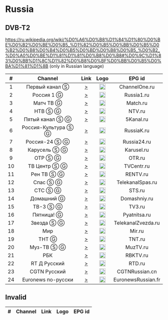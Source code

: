 <h1>Russia</h1>

<h2>DVB-T2</h2>

https://ru.wikipedia.org/wiki/%D0%A6%D0%B8%D1%84%D1%80%D0%BE%D0%B2%D0%BE%D0%B5_%D1%82%D0%B5%D0%BB%D0%B5%D0%B2%D0%B8%D0%B4%D0%B5%D0%BD%D0%B8%D0%B5_%D0%B2_%D0%A0%D0%BE%D1%81%D1%81%D0%B8%D0%B8#%D0%9C%D1%83%D0%BB%D1%8C%D1%82%D0%B8%D0%BF%D0%BB%D0%B5%D0%BA%D1%81%D1%8B (only in Russian language)

|  # |      Channel       | Link  | Logo | EPG id |
|:--:|:------------------:|:-----:|:----:|:------:|
|  1 |   Первый канал Ⓢ   | [>](https://edge1.1internet.tv/dash-live2/streams/1tv-dvr/1tvdash.mpd) | <img height="20" src="https://i.imgur.com/1IqCGe9.png"/> | ChannelOne.ru |
|  2 |     Россия 1 Ⓖ     | [>](https://okkotv-live.cdnvideo.ru/channel/Russia1HD/1080p.m3u8) | <img height="20" src="https://i.imgur.com/WI6hKez.png"/> | Russia1.ru |
|  3 |     Матч ТВ Ⓖ      | [>](https://okkotv-live.cdnvideo.ru/channel/Match_OTT_HD.m3u8) | <img height="20" src="https://i.imgur.com/kFdooR4.png"/> | Match.ru |
|  4 |       НТВ Ⓢ Ⓖ        | [>](https://rt-nw-spb-htlive.cdn.ngenix.net/hls/CH_R03_NTV/variant.m3u8) | <img height="20" src="https://i.imgur.com/DtQX5P2.png"/> | NTV.ru |
|  5 |   Пятый канал Ⓢ Ⓖ    | [>](https://okkotv-live.cdnvideo.ru/channel/5_OTT/480p.m3u8) | <img height="20" src="https://i.imgur.com/u8Q69D9.png"/> | 5Kanal.ru |
|  6 | Россия-Культура Ⓢ Ⓖ  | [>](https://okkotv-live.cdnvideo.ru/channel/Russia_K_SD/480p.m3u8) | <img height="20" src="https://i.imgur.com/S12gaLc.png"/> | RussiaK.ru |
|  7 |    Россия-24 Ⓢ Ⓖ     | [>](https://okkotv-live.cdnvideo.ru/channel/Russia24/480p.m3u8) | <img height="20" src="https://i.imgur.com/tpqsFzm.png"/> | Russia24.ru |
|  8 |     Карусель Ⓢ Ⓖ     | [>](https://zabava-htlive.cdn.ngenix.net/hls/CH_KARUSEL/variant.m3u8) | <img height="20" src="https://i.imgur.com/4fFMlVq.png"/> | Karusel.ru |
|  9 |       ОТР Ⓢ Ⓖ        | [>](https://rt-nw-spb-htlive.cdn.ngenix.net/hls/CH_R01_OTR/variant.m3u8) | <img height="20" src="https://i.imgur.com/QyZvT3e.png"/> | OTR.ru |
| 10 |     ТВ Центр Ⓢ Ⓖ     | [>](https://zabava-htlive.cdn.ngenix.net/hls/CH_TVC/variant.m3u8) | <img height="20" src="https://i.imgur.com/ZP0D6Rd.png"/> | TVCentr.ru |
| 11 |      Рен ТВ Ⓢ Ⓖ      | [>](https://okkotv-live.cdnvideo.ru/channel/Rentv_HD_OTT/480p.m3u8) | <img height="20" src="https://i.imgur.com/18TAzYV.png"/> | RENTV.ru |
| 12 |       Спас Ⓢ Ⓖ      | [>](https://okkotv-live.cdnvideo.ru/channel/Spas/480p.m3u8) | <img height="20" src="https://i.imgur.com/A6Cqsom.jpeg"/> | TelekanalSpas.ru |
| 13 |       СТС Ⓢ Ⓖ       | [>](https://okkotv-live.cdnvideo.ru/channel/CTC_HD_OTT/480p.m3u8) | <img height="20" src="https://i.imgur.com/y9bpqUD.png"/> | STS.ru |
| 14 |     Домашний Ⓖ    | [>](https://okkotv-live.cdnvideo.ru/channel/Dom_HD_OTT/1080p.m3u8) | <img height="20" src="https://i.imgur.com/e8wlMIt.png"/> | Domashniy.ru |
| 15 |       ТВ-3 Ⓢ Ⓖ      | [>](https://zabava-htlive.cdn.ngenix.net/hls/CH_TV3/variant.m3u8) | <img height="20" src="https://i.imgur.com/kjaxZms.png"/> | TV3.ru |
| 16 |     Пятница! Ⓖ    | [>](https://okkotv-live.cdnvideo.ru/channel/Pyatnizza_OTT_HD/1080p.m3u8) | <img height="20" src="https://i.imgur.com/rS11zVB.png"/> | Pyatnitsa.ru |
| 17 |      Звезда Ⓢ Ⓖ     | [>](https://okkotv-live.cdnvideo.ru/channel/Zvezda_SD/480p.m3u8) | <img height="20" src="https://i.imgur.com/c0L0ncA.png"/> | TelekanalZvezda.ru |
| 18 |        Мир         | [>](http://hls.mirtv.cdnvideo.ru/mirtv-parampublish/mirtv_2500/playlist.m3u8) | <img height="20" src="https://i.imgur.com/L2slsbG.png"/> | Mir.ru |
| 19 |       ТНТ Ⓖ       | [>](https://okkotv-live.cdnvideo.ru/channel/TNT_OTT_HD/1080p.m3u8) | <img height="20" src="https://i.imgur.com/1WqIPOB.png"/> | TNT.ru |
| 20 |      Муз-ТВ Ⓢ Ⓖ     | [>](https://okkotv-live.cdnvideo.ru/channel/MuzTV/480p.m3u8) | <img height="20" src="https://i.imgur.com/Ml3qqOF.png"/> | MuzTV.ru |
| 21 |        РБК         | [>](http://92.50.128.180/utv/1358/index.m3u8) | <img height="20" src="https://i.imgur.com/P2Qii5B.png"/> | RBKTV.ru |
| 22 |     RT Д Русский   | [>](https://strm.yandex.ru/kal/rtd_hd/rtd_hd0.m3u8) | <img height="20" src="https://i.imgur.com/v5fpEBo.png"/> | RTD.ru |
| 23 |    CGTN Pусский    | [>](https://news.cgtn.com/resource/live/russian/cgtn-r.m3u8) | <img height="20" src="https://i.imgur.com/fMsJYzl.png"/> | CGTNRussian.cn |
| 24 | Euronews по-русски | [>](https://euronews.alteox.app/hls/ru_stream.m3u8) | <img height="20" src="https://i.imgur.com/8MsbPCU.png"/> | EuronewsRussian.fr |

<h2>Invalid</h2>

| #   | Channel        | Link  | Logo | EPG id |
|:---:|:--------------:|:-----:|:----:|:------:|
